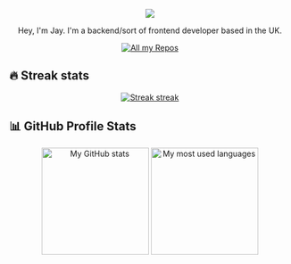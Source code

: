 <p align="center">
  <a href="#"><img src="https://readme-typing-svg.herokuapp.com?color=%2359A9FF&center=true&lines=BACKEND+DEVELOPER;HARDSTUCK+ASCENDANT;FATHER" /></a>
</p>

<p align="center">
   Hey, I'm Jay. I'm a backend/sort of frontend developer based in the UK. <br/>
</p>  

<p align="center">
  <a href="https://github.com/SyntheticJay?tab=repositories"><img alt="All my Repos" src="https://shields.io/badge/-All%20my%20Repos-3d3d3d?style=for-the-badge" /></a>
</p>

## 🔥 Streak stats

<p align="center">
  <a href="#"><img alt="Streak streak" src="https://github-readme-streak-stats.herokuapp.com/?user=SyntheticJay&theme=default&hide_border=true&background=3d3d3d&stroke=59A9FF&ring=59A9FF&fire=59A9FF&currStreakNum=white&sideNums=white&currStreakLabel=white&sideLabels=white&dates=59A9FF"/></a>
</p>

## 📊 GitHub Profile Stats

<p align="center">
  <a href="#"><img alt="My GitHub stats" src="https://github-readme-stats.vercel.app/api/?username=SyntheticJay&show_icons=true&count_private=true&theme=react&hide_border=true&bg_color=3d3d3d&title_color=59A9FF&icon_color=59A9FF" height="192px" /></a>
<a href="#"><img alt="My most used languages" src="https://github-readme-stats.vercel.app/api/top-langs/?username=SyntheticJay&langs_count=8&layout=compact&theme=react&hide_border=true&bg_color=3d3d3d&title_color=59A9FF&icon_color=59A9FF" height="192px" /></a>
<br />  
</p>
